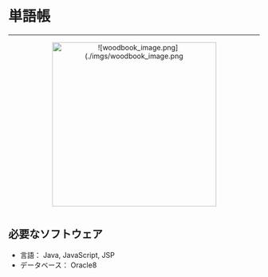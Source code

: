 # 単語帳
--------------

<div align="center">
<img width="329" alt="![woodbook_image.png](./imgs/woodbook_image.png">
</div>

# 

## 必要なソフトウェア

- 言語： Java, JavaScript, JSP
- データベース： Oracle8

